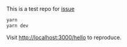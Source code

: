 This is a test repo for [issue](https://github.com/code-hike/codehike/issues/156)

```bash
yarn
yarn dev
```

Visit [http://localhost:3000/hello](http://localhost:3001/hello) to reproduce.
